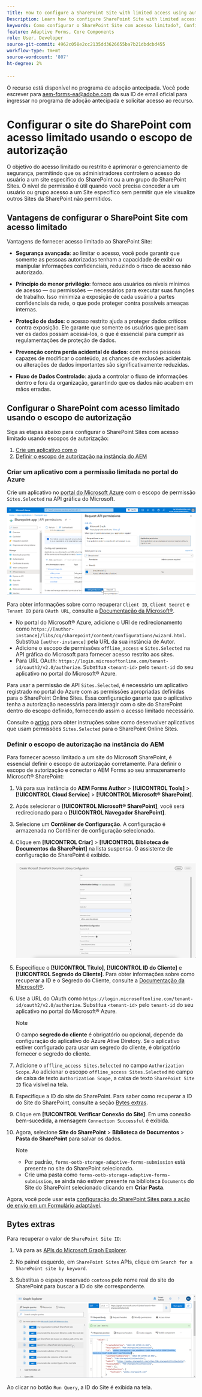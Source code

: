 ```yaml
---
Title: How to configure a SharePoint Site with limited access using authorization scope?
Description: Learn how to configure SharePoint Site with limited access using the authorization scope.
keywords: Como configurar o SharePoint Site com acesso limitado?, Configurar o SharePoint com acesso limitado, Usar escopo de autorização para limitar o acesso ao SharePoint Site.
feature: Adaptive Forms, Core Components
role: User, Developer
source-git-commit: 4962c058e2cc2135dd3626655ba7b21dbdcbd455
workflow-type: tm+mt
source-wordcount: '807'
ht-degree: 2%

---
```



<span class="preview"> O recurso está disponível no programa de adoção antecipada. Você pode escrever para aem-forms-ea@adobe.com da sua ID de email oficial para ingressar no programa de adoção antecipada e solicitar acesso ao recurso. </span>

# Configurar o site do SharePoint com acesso limitado usando o escopo de autorização

O objetivo do acesso limitado ou restrito é aprimorar o gerenciamento de segurança, permitindo que os administradores controlem o acesso do usuário a um site específico do SharePoint ou a um grupo do SharePoint Sites. O nível de permissão é útil quando você precisa conceder a um usuário ou grupo acesso a um Site específico sem permitir que ele visualize outros Sites da SharePoint não permitidos.

## Vantagens de configurar o SharePoint Site com acesso limitado

Vantagens de fornecer acesso limitado ao SharePoint Site:

* **Segurança avançada**: ao limitar o acesso, você pode garantir que somente as pessoas autorizadas tenham a capacidade de exibir ou manipular informações confidenciais, reduzindo o risco de acesso não autorizado.

* **Princípio do menor privilégio**: fornece aos usuários os níveis mínimos de acesso — ou permissões — necessários para executar suas funções de trabalho. Isso minimiza a exposição de cada usuário a partes confidenciais da rede, o que pode proteger contra possíveis ameaças internas.

* **Proteção de dados**: o acesso restrito ajuda a proteger dados críticos contra exposição. Ele garante que somente os usuários que precisam ver os dados possam acessá-los, o que é essencial para cumprir as regulamentações de proteção de dados.

* **Prevenção contra perda acidental de dados**: com menos pessoas capazes de modificar o conteúdo, as chances de exclusões acidentais ou alterações de dados importantes são significativamente reduzidas.

* **Fluxo de Dados Controlado**: ajuda a controlar o fluxo de informações dentro e fora da organização, garantindo que os dados não acabem em mãos erradas.

## Configurar o SharePoint com acesso limitado usando o escopo de autorização

Siga as etapas abaixo para configurar o SharePoint Sites com acesso limitado usando escopos de autorização:

1. [Crie um aplicativo com o ](#create-an-application-with-the-limited-permission-in-the-azure-portal)
1. [Definir o escopo de autorização na instância do AEM](#set-the-authorization-scope-at-aem-instance)

### Criar um aplicativo com a permissão limitada no portal do Azure

Crie um aplicativo no [portal do Microsoft Azure](https://portal.azure.com/#home) com o escopo de permissão `Sites.Selected` na API gráfica do Microsoft.

![Site selecionado do SharePoint](/help/forms/assets/sharepoint-selected-site.png)

Para obter informações sobre como recuperar `Client ID`, `Client Secret` e `Tenant ID` para `OAuth URL`, consulte a [Documentação da Microsoft®](https://learn.microsoft.com/en-us/graph/auth-register-app-v2).
* No portal do Microsoft® Azure, adicione o URI de redirecionamento como `https://[author-instance]/libs/cq/sharepoint/content/configurations/wizard.html`. Substitua `[author-instance]` pela URL da sua instância de Autor.
* Adicione o escopo de permissões `offline_access` e `Sites.Selected` na API gráfica do Microsoft para fornecer acesso restrito aos sites.
* Para URL OAuth: `https://login.microsoftonline.com/tenant-id/oauth2/v2.0/authorize`. Substitua `<tenant-id>` pelo `tenant-id` do seu aplicativo no portal do Microsoft® Azure.

Para usar a permissão de API `Sites.Selected`, é necessário um aplicativo registrado no portal do Azure com as permissões apropriadas definidas para o SharePoint Online Sites. Essa configuração garante que o aplicativo tenha a autorização necessária para interagir com o site do SharePoint dentro do escopo definido, fornecendo assim o acesso limitado necessário.

Consulte o [artigo](https://techcommunity.microsoft.com/t5/microsoft-sharepoint-blog/develop-applications-that-use-sites-selected-permissions-for-spo/ba-p/3790476) para obter instruções sobre como desenvolver aplicativos que usam permissões `Sites.Selected` para o SharePoint Online Sites.

### Definir o escopo de autorização na instância do AEM

Para fornecer acesso limitado a um site do Microsoft SharePoint, é essencial definir o escopo de autorização corretamente. Para definir o escopo de autorização e conectar o AEM Forms ao seu armazenamento Microsoft® SharePoint:

1. Vá para sua instância do **AEM Forms Author** > **[!UICONTROL Tools]** > **[!UICONTROL Cloud Service]** > **[!UICONTROL Microsoft® SharePoint]**.
1. Após selecionar o **[!UICONTROL Microsoft® SharePoint]**, você será redirecionado para o **[!UICONTROL Navegador SharePoint]**.
1. Selecione um **Contêiner de Configuração**. A configuração é armazenada no Contêiner de configuração selecionado.
1. Clique em **[!UICONTROL Criar]** > **[!UICONTROL Biblioteca de Documentos da SharePoint]** na lista suspensa. O assistente de configuração do SharePoint é exibido.

   ![Acesso Limitado ao Site do SharePoint](/help/forms/assets/sharepoint-doc-library-limited-scopes.png)

1. Especifique o **[!UICONTROL Título]**, **[!UICONTROL ID do Cliente]** e **[!UICONTROL Segredo do Cliente]**. Para obter informações sobre como recuperar a ID e o Segredo do Cliente, consulte a [Documentação da Microsoft®](https://learn.microsoft.com/en-us/graph/auth-register-app-v2).

1. Use a URL do OAuth como `https://login.microsoftonline.com/tenant-id/oauth2/v2.0/authorize`. Substitua `<tenant-id>` pelo `tenant-id` do seu aplicativo no portal do Microsoft® Azure.

   >[!NOTE]
   >
   > O campo **segredo do cliente** é obrigatório ou opcional, depende da configuração do aplicativo do Azure Ative Diretory. Se o aplicativo estiver configurado para usar um segredo do cliente, é obrigatório fornecer o segredo do cliente.

1. Adicione o `offline_access Sites.Selected` no campo `Authorization Scope`. Ao adicionar o escopo `offline_access Sites.Selected` no campo de caixa de texto `Authorization Scope`, a caixa de texto `SharePoint Site ID` fica visível na tela.

1. Especifique a ID do site do SharePoint. Para saber como recuperar a ID do Site do SharePoint, consulte a seção [Bytes extras](#extra-bytes).

1. Clique em **[!UICONTROL Verificar Conexão do Site]**. Em uma conexão bem-sucedida, a mensagem `Connection Successful` é exibida.

1. Agora, selecione **Site do SharePoint** > **Biblioteca de Documentos** > **Pasta do SharePoint** para salvar os dados.

   >[!NOTE]
   >
   >* Por padrão, `forms-ootb-storage-adaptive-forms-submission` está presente no site do SharePoint selecionado.
   >* Crie uma pasta como `forms-ootb-storage-adaptive-forms-submission`, se ainda não estiver presente na biblioteca `Documents` do Site do SharePoint selecionado clicando em **Criar Pasta**.

Agora, você pode usar esta [configuração do SharePoint Sites para a ação de envio em um Formulário adaptável](/help/forms/configure-submit-action-sharepoint.md#use-sharepoint-document-library-configuration-in-an-adaptive-form-use-sharepoint-configuartion-in-af).

## Bytes extras

Para recuperar o valor de `SharePoint Site ID`:
1. Vá para as [APIs do Microsoft Graph Explorer](https://developer.microsoft.com/en-us/graph/graph-explorer).
1. No painel esquerdo, em `SharePoint Sites` APIs, clique em `Search for a SharePoint site by keyword`.
1. Substitua o espaço reservado `contoso` pelo nome real do site do SharePoint para buscar a ID do site correspondente.

   ![ID da Biblioteca de Documentos da SharePoint](/help/forms/assets/sharepoint-site-id.png)

Ao clicar no botão `Run Query`, a ID do Site é exibida na tela.